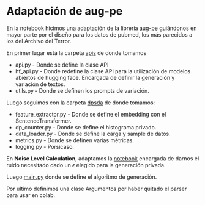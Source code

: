 # Adaptación de aug-pe
En la notebook hicimos una adaptación de la libreria [aug-pe](https://github.com/AI-secure/aug-pe) guiándonos en mayor parte por el diseño para los datos de pubmed, los más parecidos a los del Archivo del Terror.

En primer lugar está la carpeta [apis](https://github.com/AI-secure/aug-pe/tree/main/apis) de donde tomamos 
- api.py - Donde se define la clase API
- hf_api.py - Donde redefine la clase API para la utilización de modelos abiertos de hugging face. Encargada de definir la generación y variación de textos.
- utils.py - Donde se definen los prompts de variación.

Luego seguimos con la carpeta  [dpsda](https://github.com/AI-secure/aug-pe/tree/main/dpsda) de donde tomamos:
- feature_extractor.py - Donde se define el embedding con el SentenceTransformer.
- dp_counter.py - Donde se define el histograma privado.
- data_loader.py - Donde se define la carga y sample de datos.
- metrics.py - Donde se definen varias métricas. 
- logging.py - Porsicaso.

En **Noise Level Calculation**, adaptamos la [notebook](https://github.com/AI-secure/aug-pe/blob/main/notebook/dp_budget.ipynb?short_path=ab58a17) encargada de darnos el ruido necesitado dado un $\epsilon$ elegido para la generación privada. 

Luego [main.py](https://github.com/AI-secure/aug-pe/blob/main/main.py) donde se define el algoritmo de generación.

Por ultimo definimos una clase Argumentos por haber quitado el parser para usar en colab.
